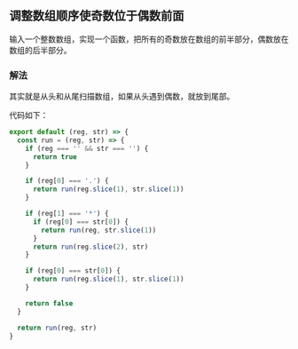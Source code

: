 ## 调整数组顺序使奇数位于偶数前面

输入一个整数数组，实现一个函数，把所有的奇数放在数组的前半部分，偶数放在数组的后半部分。

### 解法

其实就是从头和从尾扫描数组，如果从头遇到偶数，就放到尾部。

代码如下：

```js
export default (reg, str) => {
  const run = (reg, str) => {
    if (reg === '' && str === '') {
      return true
    }

    if (reg[0] === '.') {
      return run(reg.slice(1), str.slice(1))
    }

    if (reg[1] === '*') {
      if (reg[0] === str[0]) {
        return run(reg, str.slice(1))
      }
      return run(reg.slice(2), str)
    }

    if (reg[0] === str[0]) {
      return run(reg.slice(1), str.slice(1))
    }

    return false
  }

  return run(reg, str)
}
```
